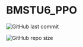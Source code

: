# BMSTU6_PPO


![GitHub last commit](https://img.shields.io/github/last-commit/Sunshine-ki/BMSTU6_PPO?style=for-the-badge)

![GitHub repo size](https://img.shields.io/github/repo-size/Sunshine-ki/BMSTU6_PPO?style=for-the-badge)

